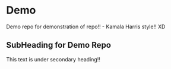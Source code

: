 # Demo

Demo repo for demonstration of repo!! - Kamala Harris style!! XD

## SubHeading for Demo Repo 

This text is under secondary heading!!
